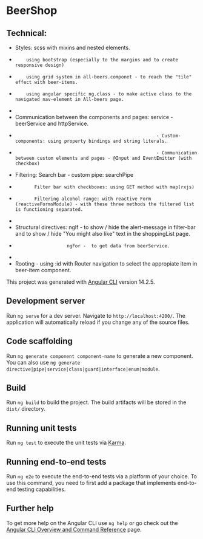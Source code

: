 # BeerShop

## Technical: 
- Styles: scss with mixins and nested elements.
-         using bootstrap (especially to the margins and to create responsive design)
-         using grid system in all-beers.componet - to reach the "tile" effect with beer-items.
-         using angular specific ng.class - to make active class to the navigated nav-element in All-beers page.
-         
- Communication between the components and pages: service - beerService and httpService.
-                                                         - Custom-components: using property bindings and string literals.
-                                                         - Communication between custom elements and pages - @Input and EventEmitter (with checkbox)
- Filtering: Search bar - custom pipe: searchPipe
-            Filter bar with checkboxes: using GET method with map(rxjs)
-            Filtering alcohol range: with reactive Form (reactiveFormsModule) - with these three methods the filtered list is functioning separated.
-            
- Structural directives: ngIf - to show / hide the alert-message in filter-bar and to show / hide "You might also like" text in the shoppingList page.
-                        ngFor -  to get data from beerService.
-                        
- Rooting - using :id with Router navigation to select the appropiate item in beer-item component.





This project was generated with [Angular CLI](https://github.com/angular/angular-cli) version 14.2.5.

## Development server

Run `ng serve` for a dev server. Navigate to `http://localhost:4200/`. The application will automatically reload if you change any of the source files.

## Code scaffolding

Run `ng generate component component-name` to generate a new component. You can also use `ng generate directive|pipe|service|class|guard|interface|enum|module`.

## Build

Run `ng build` to build the project. The build artifacts will be stored in the `dist/` directory.

## Running unit tests

Run `ng test` to execute the unit tests via [Karma](https://karma-runner.github.io).

## Running end-to-end tests

Run `ng e2e` to execute the end-to-end tests via a platform of your choice. To use this command, you need to first add a package that implements end-to-end testing capabilities.

## Further help

To get more help on the Angular CLI use `ng help` or go check out the [Angular CLI Overview and Command Reference](https://angular.io/cli) page.
